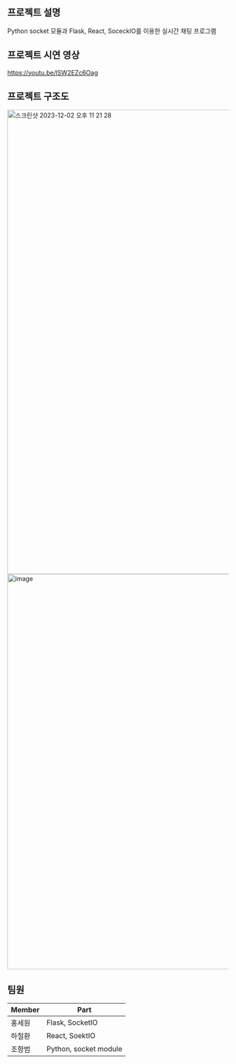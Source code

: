 ## 프로젝트 설명

Python socket 모듈과 Flask, React, SoceckIO를 이용한 실시간 채팅 프로그램

## 프로젝트 시연 영상
https://youtu.be/lSW2EZc6Oag

## 프로젝트 구조도
<img width="1057" alt="스크린샷 2023-12-02 오후 11 21 28" src="https://github.com/hwna00/SNS_Chat-Program/assets/61866802/986d66af-89dc-44a5-8e6c-834adb5ad0fe">

<img width="900" alt="image" src="https://github.com/hwna00/SNS_Chat-Program/assets/61866802/1e6c5ab5-fa97-4b73-9b6b-a2a85142e3cf">


## 팀원

| Member | Part |
| ------ | ---- |
| 홍세원 |   Flask, SocketIO   |
| 하철환 |   React, SoektIO   |
| 조항범 |   Python, socket module   |
